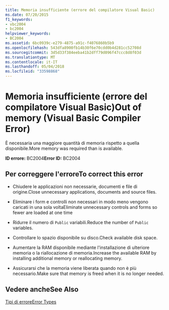 ```yaml
---
title: Memoria insufficiente (errore del compilatore Visual Basic)
ms.date: 07/20/2015
f1_keywords:
- vbc2004
- bc2004
helpviewer_keywords:
- BC2004
ms.assetid: 6bc0939c-e279-4875-a91c-f4076860b5b9
ms.openlocfilehash: 543dfa8900fb14b30f6e70cdd0b4d281cc52708d
ms.sourcegitcommit: 3d5d33f384eeba41b2dff79d096f47ccc8d8f03d
ms.translationtype: MT
ms.contentlocale: it-IT
ms.lasthandoff: 05/04/2018
ms.locfileid: "33598868"
---
```

# <a name="out-of-memory-visual-basic-compiler-error"></a><span data-ttu-id="e29fa-102">Memoria insufficiente (errore del compilatore Visual Basic)</span><span class="sxs-lookup"><span data-stu-id="e29fa-102">Out of memory (Visual Basic Compiler Error)</span></span>
<span data-ttu-id="e29fa-103">È necessaria una maggiore quantità di memoria rispetto a quella disponibile.</span><span class="sxs-lookup"><span data-stu-id="e29fa-103">More memory was required than is available.</span></span>  
  
 <span data-ttu-id="e29fa-104">**ID errore:** BC2004</span><span class="sxs-lookup"><span data-stu-id="e29fa-104">**Error ID:** BC2004</span></span>  
  
## <a name="to-correct-this-error"></a><span data-ttu-id="e29fa-105">Per correggere l'errore</span><span class="sxs-lookup"><span data-stu-id="e29fa-105">To correct this error</span></span>  
  
-   <span data-ttu-id="e29fa-106">Chiudere le applicazioni non necessarie, documenti e file di origine.</span><span class="sxs-lookup"><span data-stu-id="e29fa-106">Close unnecessary applications, documents and source files.</span></span>  
  
-   <span data-ttu-id="e29fa-107">Eliminare i form e controlli non necessari in modo meno vengono caricati in una sola volta</span><span class="sxs-lookup"><span data-stu-id="e29fa-107">Eliminate unnecessary controls and forms so fewer are loaded at one time</span></span>  
  
-   <span data-ttu-id="e29fa-108">Ridurre il numero di `Public` variabili.</span><span class="sxs-lookup"><span data-stu-id="e29fa-108">Reduce the number of `Public` variables.</span></span>  
  
-   <span data-ttu-id="e29fa-109">Controllare lo spazio disponibile su disco.</span><span class="sxs-lookup"><span data-stu-id="e29fa-109">Check available disk space.</span></span>  
  
-   <span data-ttu-id="e29fa-110">Aumentare la RAM disponibile mediante l'installazione di ulteriore memoria o la riallocazione di memoria.</span><span class="sxs-lookup"><span data-stu-id="e29fa-110">Increase the available RAM by installing additional memory or reallocating memory.</span></span>  
  
-   <span data-ttu-id="e29fa-111">Assicurarsi che la memoria viene liberata quando non è più necessario.</span><span class="sxs-lookup"><span data-stu-id="e29fa-111">Make sure that memory is freed when it is no longer needed.</span></span>  
  
## <a name="see-also"></a><span data-ttu-id="e29fa-112">Vedere anche</span><span class="sxs-lookup"><span data-stu-id="e29fa-112">See Also</span></span>  
 [<span data-ttu-id="e29fa-113">Tipi di errore</span><span class="sxs-lookup"><span data-stu-id="e29fa-113">Error Types</span></span>](../../../visual-basic/programming-guide/language-features/error-types.md)
